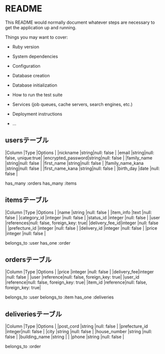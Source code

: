 # README

This README would normally document whatever steps are necessary to get the
application up and running.

Things you may want to cover:

* Ruby version

* System dependencies

* Configuration

* Database creation

* Database initialization

* How to run the test suite

* Services (job queues, cache servers, search engines, etc.)

* Deployment instructions

* ...

## usersテーブル
|Column            |Type  |Options                 |
|nickname          |string|null: false             |
|email             |string|null: false, unique:true|
|encrypted_password|string|null: false             |
|family_name       |string|null: false             |
|first_name        |string|null: false             |
|family_name_kana  |string|null: false             |
|first_name_kana   |string|null: false             |
|birth_day         |date  |null: false             |

has_many :orders
has_many :items

## itemsテーブル
|Column         |Type      |Options                       |
|name           |string    |null: false                   |
|item_info      |text      |null: false                   |
|category_id    |integer   |null: false                   |
|status_id      |integer   |null: false                   |
|user           |references|null: false, foreign_key: true|
|delivery_fee_id|integer   |null: false                   |
|prefecture_id  |integer   |null: false                   |
|delivery_id    |integer   |null: false                   |
|price          |integer   |null: false                   |

belongs_to :user
has_one :order

## ordersテーブル
|Column      |Type     |Options                       |
|price       |integer  |null: false                   |
|delivery_fee|integer  |null: false                   |
|user        |reference|null: false, foreign_key: true|
|user_id     |reference|null: false, foreign_key: true|
|item_id     |reference|null: false, foreign_key: true|

belongs_to :user
belongs_to :item
has_one :deliveries

## deliveriesテーブル
|Column          |Type   |Options                       |
|post_cord       |string |null: false                   |
|prefecture_id   |integer|null: false                   |
|city            |string |null: false                   |
|house_number    |string |null: false                   |
|building_name   |string |                              |
|phone           |string |null: false                   |

belongs_to :order